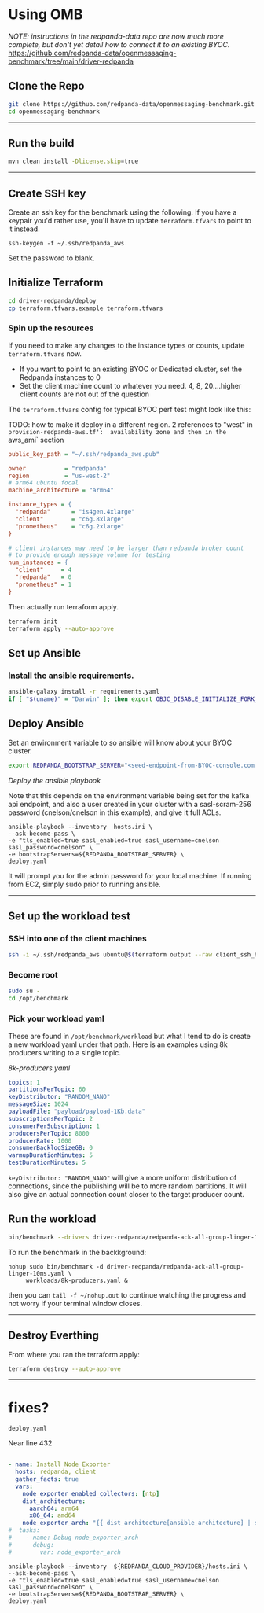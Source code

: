 # Using OMB

_NOTE:  instructions in the redpanda-data repo are now much more complete, but don't yet detail how to connect it to an existing BYOC._
https://github.com/redpanda-data/openmessaging-benchmark/tree/main/driver-redpanda



## Clone the Repo


```bash
git clone https://github.com/redpanda-data/openmessaging-benchmark.git
cd openmessaging-benchmark
```

---

## Run the build


```bash
mvn clean install -Dlicense.skip=true
```

---

## Create SSH key

Create an ssh key for the benchmark using the following.  If you have a keypair you'd rather use, you'll have to update `terraform.tfvars` to point to it instead.

```
ssh-keygen -f ~/.ssh/redpanda_aws
```

Set the password to blank.


## Initialize Terraform

```bash
cd driver-redpanda/deploy
cp terraform.tfvars.example terraform.tfvars
```


### Spin up the resources

If you need to make any changes to the instance types or counts, update `terraform.tfvars` now.
* If you want to point to an existing BYOC or Dedicated cluster, set the Redpanda instances to 0
* Set the client machine count to whatever you need.   4, 8, 20....higher client counts are not out of the question


The `terraform.tfvars` config for typical BYOC perf test might look like this:

TODO:  how to make it deploy in a different region.
2 references to "west" in `provision-redpanda-aws.tf':  availability zone and then in the `aws_ami` section


```ini
public_key_path = "~/.ssh/redpanda_aws.pub"

owner           = "redpanda"
region          = "us-west-2"
# arm64 ubuntu focal
machine_architecture = "arm64"

instance_types = {
  "redpanda"      = "is4gen.4xlarge"
  "client"        = "c6g.8xlarge"
  "prometheus"    = "c6g.2xlarge"
}

# client instances may need to be larger than redpanda broker count
# to provide enough message volume for testing
num_instances = {
  "client"     = 4
  "redpanda"   = 0
  "prometheus" = 1
}
```

Then actually run terraform apply.

```bash
terraform init
terraform apply --auto-approve
```



## Set up Ansible

### Install the ansible requirements.

```bash
ansible-galaxy install -r requirements.yaml
if [ "$(uname)" = "Darwin" ]; then export OBJC_DISABLE_INITIALIZE_FORK_SAFETY=YES; fi
```


## Deploy Ansible

Set an environment variable to so ansible will know about your BYOC cluster.

```bash
export REDPANDA_BOOTSTRAP_SERVER="<seed-endpoint-from-BYOC-console.com:9092>"
```

*Deploy the ansible playbook*

Note that this depends on the environment variable being set for the kafka api endpoint, and also a user created in your cluster with a sasl-scram-256 password (cnelson/cnelson in this example), and give it full ACLs.

```
ansible-playbook --inventory  hosts.ini \
--ask-become-pass \
-e "tls_enabled=true sasl_enabled=true sasl_username=cnelson sasl_password=cnelson" \
-e bootstrapServers=${REDPANDA_BOOTSTRAP_SERVER} \
deploy.yaml
```

It will prompt you for the admin password for your local machine.  If running from EC2, simply sudo prior to running ansible.




---

## Set up the workload test

### SSH into one of the client machines

```bash
ssh -i ~/.ssh/redpanda_aws ubuntu@$(terraform output --raw client_ssh_host)
```

### Become root

```bash
sudo su -
cd /opt/benchmark
```

### Pick your workload yaml

These are found in `/opt/benchmark/workload` but what I tend to do is create a new workload yaml under that path.  Here is an examples using 8k producers writing to a single topic.


*8k-producers.yaml*
```yaml
topics: 1
partitionsPerTopic: 60
keyDistributor: "RANDOM_NANO"
messageSize: 1024
payloadFile: "payload/payload-1Kb.data"
subscriptionsPerTopic: 2
consumerPerSubscription: 1
producersPerTopic: 8000
producerRate: 1000
consumerBacklogSizeGB: 0
warmupDurationMinutes: 5
testDurationMinutes: 5
```

`keyDistributor: "RANDOM_NANO"` will give a more uniform distribution of connections, since the publishing will be to more random partitions.   It will also give an actual connection count closer to the target producer count.

## Run the workload

```bash
bin/benchmark --drivers driver-redpanda/redpanda-ack-all-group-linger-10ms.yaml workloads/8k-producers.yaml
```


To run the benchmark in the backkground:

```
nohup sudo bin/benchmark -d driver-redpanda/redpanda-ack-all-group-linger-10ms.yaml \
     workloads/8k-producers.yaml &
```


then you can `tail -f ~/nohup.out` to continue watching the progress and not worry if your terminal window closes.

---


## Destroy Everthing

From where you ran the terraform apply:

```bash
terraform destroy --auto-approve
```



---


# fixes?

`deploy.yaml`

Near line 432

```yaml

- name: Install Node Exporter
  hosts: redpanda, client
  gather_facts: true
  vars:
    node_exporter_enabled_collectors: [ntp]
    dist_architecture:
      aarch64: arm64
      x86_64: amd64
    node_exporter_arch: "{{ dist_architecture[ansible_architecture] | string }}"
#  tasks:
#    - name: Debug node_exporter_arch
#      debug:
#        var: node_exporter_arch
```

```
ansible-playbook --inventory  ${REDPANDA_CLOUD_PROVIDER}/hosts.ini \
--ask-become-pass \
-e "tls_enabled=true sasl_enabled=true sasl_username=cnelson sasl_password=cnelson" \
-e bootstrapServers=${REDPANDA_BOOTSTRAP_SERVER} \
deploy.yaml
```
